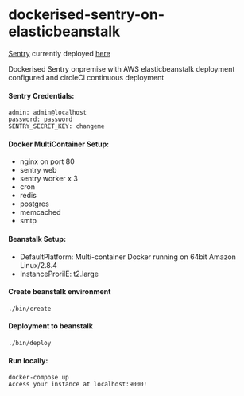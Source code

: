# dockerised-sentry-on-elasticbeanstalk
[Sentry](https://sentry.io/) currently deployed [here](http://sentry.fus4jjjt8w.eu-west-2.elasticbeanstalk.com/sentry/) 

Dockerised Sentry onpremise with AWS elasticbeanstalk deployment configured and circleCi continuous deployment

#### Sentry Credentials:

 `admin: admin@localhost`   
 `password: password`  
 `SENTRY_SECRET_KEY: changeme`


#### Docker MultiContainer Setup:
 * nginx on port 80
 * sentry web
 * sentry worker x 3 
 * cron
 * redis
 * postgres
 * memcached
 * smtp

#### Beanstalk Setup:
   * DefaultPlatform: Multi-container Docker running on 64bit Amazon Linux/2.8.4
   * InstanceProrilE: t2.large
   
#### Create beanstalk environment
`./bin/create`

#### Deployment to beanstalk
`./bin/deploy`

#### Run locally:
`docker-compose up`  
`Access your instance at localhost:9000!`
